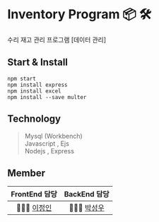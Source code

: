 # Inventory Program 📦 🛠 <br>

수리 재고 관리 프로그램 [데이터 관리]

## Start & Install 
```
npm start
npm install express 
npm install excel
npm install --save multer
```

## Technology 

> Mysql (Workbench) <br>
> Javascript , Ejs <br>
> Nodejs , Express <br>


## Member 

FrontEnd 담당 | BackEnd 담당
:-------------: | :-------------: |
👩🏻‍💻 [이정인](http://github.com/herjn)  | 🧑🏻‍💻 [박성우](http://github.com/hellogaon)


